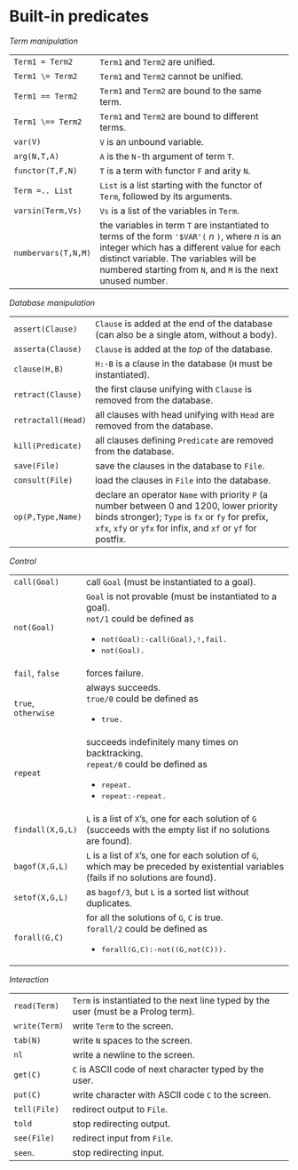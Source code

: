 <!--H3: Section A.1-->
# Built-in predicates #

*Term manipulation*

|    |    |
|:---|:---|
| `Term1 = Term2` | `Term1` and `Term2` are unified. |
| `Term1 \= Term2` | `Term1` and `Term2` cannot be unified. |
| `Term1 == Term2` | `Term1` and `Term2` are bound to the same term. |
| `Term1 \== Term2` | `Term1` and `Term2` are bound to different terms. |
| `var(V)` | `V` is an unbound variable. |
| `arg(N,T,A)` | `A` is the `N`-th argument of term `T`. |
| `functor(T,F,N)` | `T` is a term with functor `F` and arity `N`. |
| `Term =.. List` | `List` is a list starting with the functor of `Term`, followed by its arguments. |
| `varsin(Term,Vs)` | `Vs` is a list of the variables in `Term`. |
| `numbervars(T,N,M)` | the variables in term `T` are instantiated to terms of the form `'$VAR'(` *n* `)`, where *n* is an integer which has a different value for each distinct variable. The variables will be numbered starting from `N`, and `M` is the next unused number.|

*Database manipulation*

|    |    |
|:---|:---|
| `assert(Clause)` | `Clause` is added at the end of the database (can also be a single atom, without a body). |
| `asserta(Clause)` | `Clause` is added at the *top* of the database. |
| `clause(H,B)` | `H:-B` is a clause in the database (`H` must be instantiated). |
| `retract(Clause)` | the first clause unifying with `Clause` is removed from the database. |
| `retractall(Head)` | all clauses with head unifying with `Head` are removed from the database. |
| `kill(Predicate)` | all clauses defining `Predicate` are removed from the database. |
| `save(File)` | save the clauses in the database to `File`. |
| `consult(File)` | load the clauses in `File` into the database. |
| `op(P,Type,Name)` | declare an operator `Name` with priority `P` (a number between 0 and 1200, lower priority binds stronger); `Type` is `fx` or `fy` for prefix, `xfx`, `xfy` or `yfx` for infix, and `xf` or `yf` for postfix. |

*Control*

|    |    |
|:---|:---|
| `call(Goal)` | call `Goal` (must be instantiated to a goal). |
| `not(Goal)` | `Goal` is not provable (must be instantiated to a goal).<br>`not/1` could be defined as <ul><li><tt>not(Goal):-call(Goal),!,fail.</tt></li><li><tt>not(Goal).</tt></li></ul> |
| `fail`, `false` | forces failure. |
| `true`, `otherwise` | always succeeds.<br>`true/0` could be defined as <ul><li><tt>true.</tt></li></ul> |
| `repeat` | succeeds indefinitely many times on backtracking.<br>`repeat/0` could be defined as <ul><li><tt>repeat.</tt></li><li><tt>repeat:-repeat.</tt></li></ul> |
| `findall(X,G,L)` | `L` is a list of `X`&rsquo;s, one for each solution of `G` (succeeds with the empty list if no solutions are found). |
| `bagof(X,G,L)` | `L` is a list of `X`&rsquo;s, one for each solution of `G`, which may be preceded by existential variables (fails if no solutions are found). |
| `setof(X,G,L)` | as `bagof/3`, but `L` is a sorted list without duplicates. |
| `forall(G,C)` | for all the solutions of `G`, `C` is true.<br>`forall/2` could be defined as <ul><li><tt>forall(G,C):-not((G,not(C))).</tt></li></ul> |

*Interaction*

|    |    |
|:---|:---|
| `read(Term)` | `Term` is instantiated to the next line typed by the user (must be a Prolog term). |
| `write(Term)` | write `Term` to the screen. |
| `tab(N)` | write `N` spaces to the screen. |
| `nl` | write a newline to the screen. |
| `get(C)` | `C` is ASCII code of next character typed by the user. |
| `put(C)` | write character with ASCII code `C` to the screen. |
| `tell(File)` | redirect output to `File`. |
| `told` | stop redirecting output. |
| `see(File)` | redirect input from `File`. |
| `seen`. | stop redirecting input. |
